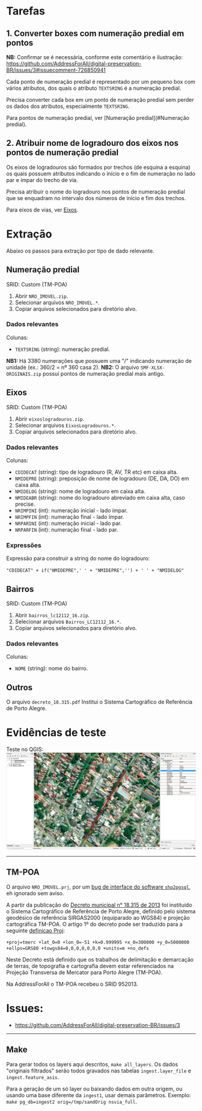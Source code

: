 # Tarefas

## 1. Converter boxes com numeração predial em pontos

**NB:** Confirmar se é necessária, conforme este comentário e ilustração: https://github.com/AddressForAll/digital-preservation-BR/issues/3#issuecomment-726850941

Cada ponto de numeração predial é representado por um pequeno box com vários atributos, dos quais o atributo `TEXTSRING` é a numeração predial.

Precisa converter cada box em um ponto de numeração predial sem perder os dados dos atributos, especialmente `TEXTSRING`.

Para pontos de numeração predial, ver [Numeração predial](#Numeração predial).

## 2. Atribuir nome de logradouro dos eixos nos pontos de numeração predial

Os eixos de logradouros são formados por trechos (de esquina a esquina) os quais possuem atributos indicando o início e o fim de numeração no lado par e ímpar do trecho de via.

Precisa atribuir o nome do logradouro nos pontos de numeração predial que se enquadram no intervalo dos números de início e fim dos trechos.

Para eixos de vias, ver [Eixos](#Eixos).

# Extração
Abaixo os passos para extração por tipo de dado relevante.

## Numeração predial
SRID: Custom (TM-POA)
1. Abrir `NRO_IMOVEL.zip`.
2. Selecionar arquivos `NRO_IMOVEL.*`.
3. Copiar arquivos selecionados para diretório alvo.

### Dados relevantes
Colunas:
* `TEXTSRING` (string): numeração predial.

**NB1:** Há 3380 numerações que possuem uma "/" indicando numeração de unidade (ex.: 360/2 = nº 360 casa 2).
**NB2:** O arquivo `SMF-XLSX-ORIGINAIS.zip` possui pontos de numeração predial mais antigo.

## Eixos
SRID: Custom (TM-POA)
1. Abrir `eixoslogradouros.zip`.
2. Selecionar arquivos `EixosLogradouros.*`.
3. Copiar arquivos selecionados para diretório alvo.

### Dados relevantes
Colunas:
* `CDIDECAT` (string): tipo de logradouro (R, AV, TR etc) em caixa alta.
* `NMIDEPRE` (string): preposição de nome de logradouro (DE, DA, DO) em caixa alta.
* `NMIDELOG` (string): nome de logradouro em caixa alta.
* `NMIDEABR` (string): nome do logradouro abreviado em caixa alta, caso precise.
* `NRIMPINI` (int): numeração inicial - lado ímpar.
* `NRIMPFIN` (int): numeração final - lado ímpar.
* `NRPARINI` (int): numeração inicial - lado par.
* `NRPARFIN` (int): numeração final - lado par.

### Expressões
Expressão para construir a string do nome do logradouro:

`"CDIDECAT" + if("NMIDEPRE",' ' + "NMIDEPRE",'') + ' ' + "NMIDELOG"`

## Bairros
SRID: Custom (TM-POA)
1. Abrir `bairros_lc12112_16.zip`.
2. Selecionar arquivos `Bairros_LC12112_16.*`.
3. Copiar arquivos selecionados para diretório alvo.

### Dados relevantes
Colunas:
* `NOME` (string): nome do bairro.

## Outros
O arquivo `decreto_18.315.pdf` Institui o Sistema Cartográfico de Referência de Porto Alegre.

# Evidências de teste
Teste no QGIS:
![](qgis.png)

------------------

## TM-POA
O arquivo `NRO_IMOVEL.prj`, por um [bug de interface do software `shp2pgsql`](https://nelsonslog.wordpress.com/2012/08/10/shp2pgsql-and-prj-files/),
eh ignorado sem aviso.

A partir da publicação do [Decreto municipal n° 18.315 de 2013](https://web.archive.org/web/20200324034734/http://lproweb.procempa.com.br/pmpa/prefpoa/spm/usu_doc/decreto_18.315.pdf)
foi instituído o Sistema Cartográfico de Referência de Porto Alegre,
definido pelo sistema geodésico de referência SIRGAS2000 (equiparado ao WGS84) e projeção cartográfica TM-POA.
O artigo 1º do decreto pode ser traduzido para a seguinte [definicao Proj](https://proj.org/):
```
+proj=tmerc +lat_0=0 +lon_0=-51 +k=0.999995 +x_0=300000 +y_0=5000000 +ellps=GRS80 +towgs84=0,0,0,0,0,0,0 +units=m +no_defs
```

Neste Decreto está definido que os trabalhos de delimitação e demarcação de terras,
de topografia e cartografia devem estar referenciados na Projeção
Transversa de Mercator para Porto Alegre (TM-POA).

Na AddressForAll o TM-POA recebeu o SRID 952013.

# Issues:
* https://github.com/AddressForAll/digital-preservation-BR/issues/3

-------------------

## Make

Para gerar todos os layers aqui descritos,  `make all_layers`. Os dados "originais filtrados" serão todos gravados nas tabelas `ingest.layer_file` e `ingest.feature_asis`.

Para a geração de um só layer ou baixando dados em outra origem, ou usando uma base diferente da `ingest1`, usar demais parâmetros. Exemplo: `make pg_db=ingest2 orig=/tmp/sandOrig nsvia_full`.
